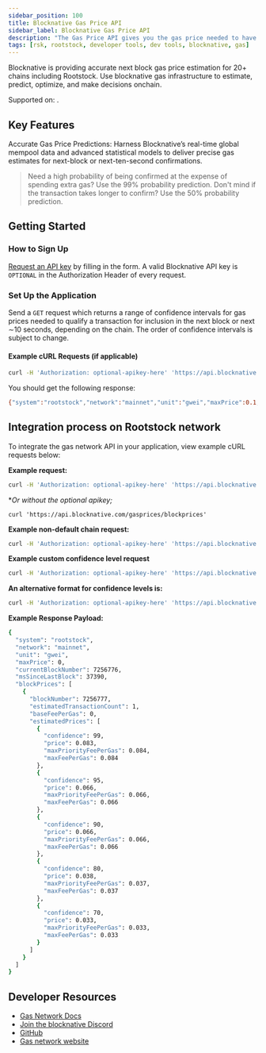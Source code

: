 ```yaml
---
sidebar_position: 100
title: Blocknative Gas Price API
sidebar_label: Blocknative Gas Price API
description: "The Gas Price API gives you the gas price needed to have a certain probability to qualify for inclusion in the next block."
tags: [rsk, rootstock, developer tools, dev tools, blocknative, gas]
---
```


Blocknative is providing accurate next block gas price estimation for 20+ chains including Rootstock. Use blocknative gas infrastructure to estimate, predict, optimize, and make decisions onchain. 

Supported on: <Shield title="mainnet" tooltip="Available on Mainnet" color="orange" />.

## Key Features

Accurate Gas Price Predictions: Harness Blocknative’s real-time global mempool data and advanced statistical models to deliver precise gas estimates for next-block or next-ten-second confirmations.

> Need a high probability of being confirmed at the expense of spending extra gas? Use the 99% probability prediction. Don't mind if the transaction takes longer to confirm? Use the 50% probability prediction.

## Getting Started

### How to Sign Up
[Request an API key](https://www.blocknative.com/request-api-key) by filling in the form. A valid Blocknative API key is `OPTIONAL` in the Authorization Header of every request.

### Set Up the Application

Send a `GET` request which returns a range of confidence intervals for gas prices needed to qualify a transaction for inclusion in the next block or next ∼10 seconds, depending on the chain. The order of confidence intervals is subject to change.

#### Example cURL Requests (if applicable)

```bash
curl -H 'Authorization: optional-apikey-here' 'https://api.blocknative.com/gasprices/blockprices?chainid=30'
```

You should get the following response:

```bash
{"system":"rootstock","network":"mainnet","unit":"gwei","maxPrice":0.1,"currentBlockNumber":7309086,"msSinceLastBlock":20466,"blockPrices":[{"blockNumber":7309087,"estimatedTransactionCount":6,"baseFeePerGas":0.0,"estimatedPrices":[{"confidence":99,"price":0.083,"maxPriorityFeePerGas":0.085,"maxFeePerGas":0.085},{"confidence":95,"price":0.066,"maxPriorityFeePerGas":0.066,"maxFeePerGas":0.066},{"confidence":90,"price":0.066,"maxPriorityFeePerGas":0.066,"maxFeePerGas":0.066},{"confidence":80,"price":0.066,"maxPriorityFeePerGas":0.066,"maxFeePerGas":0.066},{"confidence":70,"price":0.032,"maxPriorityFeePerGas":0.032,"maxFeePerGas":0.032}]}]}%   
```

## Integration process on Rootstock network

To integrate the gas network API in your application, view example cURL requests below:

**Example request:**

```bash
curl -H 'Authorization: optional-apikey-here' 'https://api.blocknative.com/gasprices/blockprices'
```

**Or without the optional apikey;*

`curl 'https://api.blocknative.com/gasprices/blockprices'`

**Example non-default chain request:**

```bash
curl -H 'Authorization: optional-apikey-here' 'https://api.blocknative.com/gasprices/blockprices?chainid=30'
```

**Example custom confidence level request**

```bash
curl -H 'Authorization: optional-apikey-here' 'https://api.blocknative.com/gasprices/blockprices?chainid=1&confidenceLevels=50&confidenceLevels=70&confidenceLevels=80&confidenceLevels=90&confidenceLevels=99'
```

**An alternative format for confidence levels is:**

```bash
curl -H 'Authorization: optional-apikey-here' 'https://api.blocknative.com/gasprices/blockprices?chainid=1&confidenceLevels=50,70,80,90,99'
```

**Example Response Payload:**

```bash
{
  "system": "rootstock",
  "network": "mainnet",
  "unit": "gwei",
  "maxPrice": 0,
  "currentBlockNumber": 7256776,
  "msSinceLastBlock": 37390,
  "blockPrices": [
    {
      "blockNumber": 7256777,
      "estimatedTransactionCount": 1,
      "baseFeePerGas": 0,
      "estimatedPrices": [
        {
          "confidence": 99,
          "price": 0.083,
          "maxPriorityFeePerGas": 0.084,
          "maxFeePerGas": 0.084
        },
        {
          "confidence": 95,
          "price": 0.066,
          "maxPriorityFeePerGas": 0.066,
          "maxFeePerGas": 0.066
        },
        {
          "confidence": 90,
          "price": 0.066,
          "maxPriorityFeePerGas": 0.066,
          "maxFeePerGas": 0.066
        },
        {
          "confidence": 80,
          "price": 0.038,
          "maxPriorityFeePerGas": 0.037,
          "maxFeePerGas": 0.037
        },
        {
          "confidence": 70,
          "price": 0.033,
          "maxPriorityFeePerGas": 0.033,
          "maxFeePerGas": 0.033
        }
      ]
    }
  ]
}
```

## Developer Resources
- [Gas Network Docs](https://docs.blocknative.com/gas-prediction/gas-platform)
- [Join the blocknative Discord](https://discord.gg/XtaWuPAFPv)
- [GitHub](https://github.com/blocknative)
- [Gas network website](https://gas.network/)




